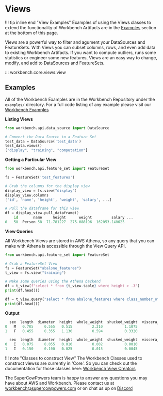 # Views
!!! tip inline end "View Examples"
    Examples of using the Views classes to extend the functionality of Workbench Artifacts are in the [Examples](#examples) section at the bottom of this page. 
    
Views are a powerful way to filter and agument your DataSources and FeatureSets. With Views you can subset columns, rows, and even add data to existing Workbench Artifacts. If you want to compute outliers, runs some statistics or engineer some new features, Views are an easy way to change, modify, and add to DataSources and FeatureSets.

    
::: workbench.core.views.view


## Examples
All of the Workbench Examples are in the Workbench Repository under the `examples/` directory. For a full code listing of any example please visit our [Workbench Examples](https://github.com/SuperCowPowers/workbench/blob/main/examples)

**Listing Views**

```py title="views.py"
from workbench.api.data_source import DataSource

# Convert the Data Source to a Feature Set
test_data = DataSource('test_data')
test_data.views()
["display", "training", "computation"]
```

**Getting a Particular View**

```py title="views.py"
from workbench.api.feature_set import FeatureSet

fs = FeatureSet('test_features')

# Grab the columns for the display view
display_view = fs.view("display")
display_view.columns
['id', 'name', 'height', 'weight', 'salary', ...]

# Pull the dataframe for this view
df = display_view.pull_dataframe()
	id       name     height      weight         salary	...
0   58  Person 58  71.781227  275.088196  162053.140625  
```

**View Queries**

All Workbench Views are stored in AWS Athena, so any query that you can make with Athena is accessible through the View Query API.

```py title="view_query.py"
from workbench.api.feature_set import FeatureSet

# Grab a FeatureSet View
fs = FeatureSet("abalone_features")
t_view = fs.view("training")

# Make some queries using the Athena backend
df = t_view(f"select * from {t_view.table} where height > .3")
print(df.head())

df = t_view.query("select * from abalone_features where class_number_of_rings < 3")
print(df.head())
```

**Output**

```python
  sex  length  diameter  height  whole_weight  shucked_weight  viscera_weight  shell_weight  class_number_of_rings
0   M   0.705     0.565   0.515         2.210          1.1075          0.4865        0.5120                     10
1   F   0.455     0.355   1.130         0.594          0.3320          0.1160        0.1335                      8

  sex  length  diameter  height  whole_weight  shucked_weight  viscera_weight  shell_weight  class_number_of_rings
0   I   0.075     0.055   0.010         0.002          0.0010          0.0005        0.0015                      1
1   I   0.150     0.100   0.025         0.015          0.0045          0.0040         0.0050                      2
```

!!! note "Classes to construct View"
    The Workbench Classes used to construct viewss are currently in 'Core'. So you can check out the documentation for those classes here: [Workbench View Creators](../core_classes/views/overview.md)
    

The SuperCowPowers team is happy to answer any questions you may have about AWS and Workbench. Please contact us at [workbench@supercowpowers.com](mailto:workbench@supercowpowers.com) or on chat us up on [Discord](https://discord.gg/WHAJuz8sw8) 
